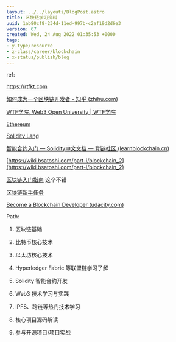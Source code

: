 ```yaml
---
layout: ../../layouts/BlogPost.astro
title: 区块链学习资料
uuid: 1ab80cf8-234d-11ed-997b-c2af19d2d6e3
version: 67
created: Wed, 24 Aug 2022 01:35:53 +0000
tags:
- y-type/resource
- z-class/career/blockchain
- x-status/publish/blog
---
```


ref:

https://rtfkt.com

[如何成为一个区块链开发者 - 知乎 (zhihu.com)](https://zhuanlan.zhihu.com/p/468661858) 

[WTF学院, Web3 Open University \| WTF学院](https://wtf.academy/) 

[Ethereum](https://ethereum.org) 

[Solidity Lang ](https://soliditylang.org) 

[智能合约入门 — Solidity中文文档 — 登链社区 (learnblockchain.cn)](https://learnblockchain.cn/docs/solidity/introduction-to-smart-contracts.html) 

[https://wiki.bsatoshi.com/part-i/blockchain_2](https://wiki.bsatoshi.com/part-i/blockchain_2) 

[区块链入门指南](https://guide.pseudoyu.com/)   这个不错

[区块链新手任务](https://github.com/reed-hong/blockchain-novice-task) 

[Become a Blockchain Developer (udacity.com)](https://www.udacity.com/course/blockchain-developer-nanodegree--nd1309) 

 

Path:

1. 区块链基础

1. 比特币核心技术

1. 以太坊核心技术

1. Hyperledger Fabric 等联盟链学习了解

1. Solidity 智能合约开发

1. Web3 技术学习与实践

1. IPFS、跨链等热门技术学习

1. 核心项目源码解读

1. 参与开源项目/项目实战